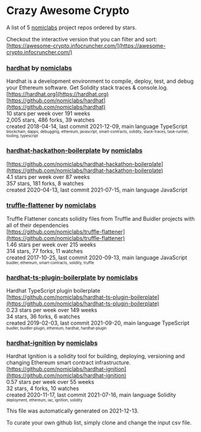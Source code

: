 # Crazy Awesome Crypto
A list of 5 [nomiclabs](https://github.com/nomiclabs) project repos ordered by stars.  

Checkout the interactive version that you can filter and sort: 
[https://awesome-crypto.infocruncher.com/](https://awesome-crypto.infocruncher.com/)  


### [hardhat](https://github.com/nomiclabs/hardhat) by [nomiclabs](https://github.com/nomiclabs)  
Hardhat is a development environment to compile, deploy, test, and debug your Ethereum software. Get Solidity stack traces & console.log.  
[https://hardhat.org](https://hardhat.org)  
[https://github.com/nomiclabs/hardhat](https://github.com/nomiclabs/hardhat)  
10 stars per week over 191 weeks  
2,005 stars, 486 forks, 39 watches  
created 2018-04-14, last commit 2021-12-09, main language TypeScript  
<sub><sup>blockchain, dapps, debugging, ethereum, javascript, smart-contracts, solidity, stack-traces, task-runner, tooling, typescript</sup></sub>


### [hardhat-hackathon-boilerplate](https://github.com/nomiclabs/hardhat-hackathon-boilerplate) by [nomiclabs](https://github.com/nomiclabs)  
  
[https://github.com/nomiclabs/hardhat-hackathon-boilerplate](https://github.com/nomiclabs/hardhat-hackathon-boilerplate)  
4.1 stars per week over 87 weeks  
357 stars, 181 forks, 8 watches  
created 2020-04-13, last commit 2021-07-15, main language JavaScript  


### [truffle-flattener](https://github.com/nomiclabs/truffle-flattener) by [nomiclabs](https://github.com/nomiclabs)  
Truffle Flattener concats solidity files from Truffle and Buidler projects with all of their dependencies  
[https://github.com/nomiclabs/truffle-flattener](https://github.com/nomiclabs/truffle-flattener)  
1.46 stars per week over 215 weeks  
314 stars, 77 forks, 11 watches  
created 2017-10-25, last commit 2020-09-13, main language JavaScript  
<sub><sup>buidler, ethereum, smart-contracts, solidity, truffle</sup></sub>


### [hardhat-ts-plugin-boilerplate](https://github.com/nomiclabs/hardhat-ts-plugin-boilerplate) by [nomiclabs](https://github.com/nomiclabs)  
Hardhat TypeScript plugin boilerplate  
[https://github.com/nomiclabs/hardhat-ts-plugin-boilerplate](https://github.com/nomiclabs/hardhat-ts-plugin-boilerplate)  
0.23 stars per week over 149 weeks  
34 stars, 36 forks, 6 watches  
created 2019-02-03, last commit 2021-09-20, main language TypeScript  
<sub><sup>buidler, buidler-plugin, ethereum, hardhat, hardhat-plugin</sup></sub>


### [hardhat-ignition](https://github.com/nomiclabs/hardhat-ignition) by [nomiclabs](https://github.com/nomiclabs)  
Hardhat Ignition is a solidity tool for building, deploying, versioning and changing Ethereum smart contract infrastructure.  
[https://github.com/nomiclabs/hardhat-ignition](https://github.com/nomiclabs/hardhat-ignition)  
0.57 stars per week over 55 weeks  
32 stars, 4 forks, 10 watches  
created 2020-11-17, last commit 2021-07-16, main language Solidity  
<sub><sup>deployment, ethereum, iac, ignition, solidity</sup></sub>


This file was automatically generated on 2021-12-13.  

To curate your own github list, simply clone and change the input csv file.  